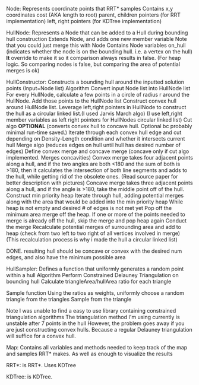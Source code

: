 Node:
Represents coordinate points that RRT* samples
Contains
  x,y coordinates
  cost (AKA length to root)
  parent, children pointers (for RRT implementation)
  left, right pointers (for KDTree implementation)

HullNode:
Represents a Node that can be added to a Hull during bounding hull construction
Extends Node, and adds one new member variable
Note that you could just merge this with Node
Contains
  Node variables
  on_hull (indicates whether the node is on the bounding hull. i.e. a vertex on the hull)
  __lt__ override to make it so it comparison always results in false. (For heap logic. So comparing nodes is false, but comparing the area of potential merges is ok)

HullConstructor:
Constructs a bounding hull around the inputted solution points (Input=Node list)
Algorithm
  Convert input Node list into HullNode list
  For every HullNode, calculate a few points in a circle of radius r around the HullNode. Add those points to the HullNode list
  Construct convex hull around HullNode list. Leverage left,right pointers in HullNode to construct the hull as a circular linked list.(I used Jarvis March algo)
  (I use left,right member variables as left right pointers for HullNodes circular linked list)
  Cut algo **OPTIONAL** (converts convex hull to concave hull. Optional bc probably minimal run-time saved.)
    Iterate through each convex hull edge and cut depending on Density-Length condition and whether it intersects current hull
  Merge algo (reduces edges on hull until hull has desired number of edges)
    Define convex merge and concave merge (concave only if cut algo implemented. Merges concavities)
      Convex merge takes four adjacent points along a hull, and if the two angles are both <180 and the sum of both is >180,
      then it calculates the intersection of both line segments and adds to the hull, while getting rid of the obsolete ones. (Read source paper for better description with pictures)
      Concave merge takes three adjacent points along a hull, and if the angle is >180, take the middle point off of the hull.
    Construct min priority heap
    Iterate through hull, adding potential merges along with the area that would be added into the min priority heap
    While heap is not empty and desired # of edges is not met yet
      Pop off the minimum area merge off the heap. 
      If one or more of the points needed to merge is already off the hull, skip the merge and pop heap again
      Conduct the merge
      Recalculate potential merges of surrounding area and add to heap (check from two left to two right of all vertices involved in merge)
      (This recalculation process is why i made the hull a circular linked list)

  DONE. resulting hull should be concave or convex with the desired num edges, and also have the minimum possible area

HullSampler:
Defines a function that uniformly generates a random point within a hull
Algorithm
  Perform Constrained Delauney Triangulation on bounding hull
  Calculate triangleArea/hullArea ratio for each triangle
  
  Sample function
    Using the ratios as weights, uniformly choose a random triangle from the triangles
    Sample from the triangle

Note
  I was unable to find a easy to use library containing constrained triangulation algorithms
  The triangulation method I'm using currently is unstable after 7 points in the hull
  However, the problem goes away if you are just constructing convex hulls. Because a regular Delauney triangulation
  will suffice for a convex hull.

Map:
  Contains all variables and methods needed to keep track of the map and samples RRT* makes. As well as enough
  to visualize the results

RRT*:
  is RRT*. Uses KDTree

KDTree:
  is KDTree.
